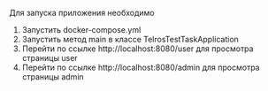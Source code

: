 Для запуска приложения необходимо 
1. Запустить docker-compose.yml
2. Запустить метод main в классе TelrosTestTaskApplication
3. Перейти по ссылке http://localhost:8080/user для просмотра страницы user
4. Перейти по ссылке http://localhost:8080/admin для просмотра страницы admin
